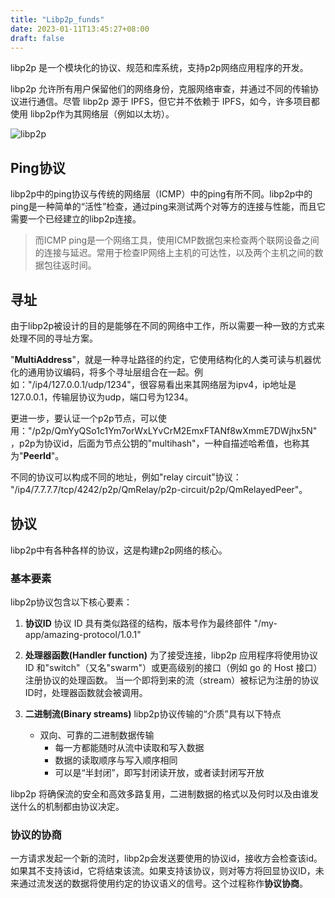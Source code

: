 ```yaml
---
title: "Libp2p_funds"
date: 2023-01-11T13:45:27+08:00
draft: false
---
```


libp2p 是一个模块化的协议、规范和库系统，支持p2p网络应用程序的开发。

libp2p 允许所有用户保留他们的网络身份，克服网络审查，并通过不同的传输协议进行通信。尽管 libp2p 源于 IPFS，但它并不依赖于 IPFS，如今，许多项目都使用 libp2p作为其网络层（例如以太坊）。

![libp2p](/img/posts/libp2p.png)

## Ping协议
libp2p中的ping协议与传统的网络层（ICMP）中的ping有所不同。libp2p中的ping是一种简单的“活性”检查，通过ping来测试两个对等方的连接与性能，而且它需要一个已经建立的libp2p连接。

> 而ICMP ping是一个网络工具，使用ICMP数据包来检查两个联网设备之间的连接与延迟。常用于检查IP网络上主机的可达性，以及两个主机之间的数据包往返时间。

## 寻址
由于libp2p被设计的目的是能够在不同的网络中工作，所以需要一种一致的方式来处理不同的寻址方案。

"**MultiAddress**"，就是一种寻址路径的约定，它使用结构化的人类可读与机器优化的通用协议编码，将多个寻址层组合在一起。例如："/ip4/127.0.0.1/udp/1234"，很容易看出来其网络层为ipv4，ip地址是127.0.0.1，传输层协议为udp，端口号为1234。

更进一步，要认证一个p2p节点，可以使用："/p2p/QmYyQSo1c1Ym7orWxLYvCrM2EmxFTANf8wXmmE7DWjhx5N"，p2p为协议id，后面为节点公钥的"multihash"，一种自描述哈希值，也称其为"**PeerId**"。

不同的协议可以构成不同的地址，例如"relay circuit"协议：
"/ip4/7.7.7.7/tcp/4242/p2p/QmRelay/p2p-circuit/p2p/QmRelayedPeer"。

## 协议
libp2p中有各种各样的协议，这是构建p2p网络的核心。

### 基本要素
libp2p协议包含以下核心要素：
1. **协议ID**
   协议 ID 具有类似路径的结构，版本号作为最终部件
   "/my-app/amazing-protocol/1.0.1"
   
2. **处理器函数(Handler function)**
   为了接受连接，libp2p 应用程序将使用协议 ID 和"switch"（又名"swarm"）或更高级别的接口（例如 go 的 Host 接口）注册协议的处理函数。
   当一个即将到来的流（stream）被标记为注册的协议ID时，处理器函数就会被调用。
   
3. **二进制流(Binary streams)**
   libp2p协议传输的“介质”具有以下特点
   - 双向、可靠的二进制数据传输
	   - 每一方都能随时从流中读取和写入数据
	   - 数据的读取顺序与写入顺序相同
	   - 可以是“半封闭”，即写封闭读开放，或者读封闭写开放

libp2p 将确保流的安全和高效多路复用，二进制数据的格式以及何时以及由谁发送什么的机制都由协议决定。

### 协议的协商
一方请求发起一个新的流时，libp2p会发送要使用的协议id，接收方会检查该id。如果其不支持该id，它将结束该流。如果支持该协议，则对等方将回显协议ID，未来通过流发送的数据将使用约定的协议语义的信号。这个过程称作**协议协商**。
